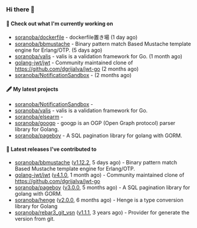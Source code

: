 ### Hi there 👋

#### 👷  Check out what I'm currently working on

- [soranoba/dockerfile](https://github.com/soranoba/dockerfile) - dockerfile置き場 (1 day ago)
- [soranoba/bbmustache](https://github.com/soranoba/bbmustache) - Binary pattern match Based Mustache template engine for Erlang/OTP. (5 days ago)
- [soranoba/valis](https://github.com/soranoba/valis) - valis is a validation framework for Go. (1 month ago)
- [golang-jwt/jwt](https://github.com/golang-jwt/jwt) - Community maintained clone of https://github.com/dgrijalva/jwt-go (2 months ago)
- [soranoba/NotificationSandbox](https://github.com/soranoba/NotificationSandbox) -  (2 months ago)

#### 🖋️  My latest projects

- [soranoba/NotificationSandbox](https://github.com/soranoba/NotificationSandbox) - 
- [soranoba/valis](https://github.com/soranoba/valis) - valis is a validation framework for Go.
- [soranoba/elsearm](https://github.com/soranoba/elsearm) - 
- [soranoba/googp](https://github.com/soranoba/googp) - googp is an OGP (Open Graph protocol) parser library for Golang.
- [soranoba/pageboy](https://github.com/soranoba/pageboy) - A SQL pagination library for golang with GORM.

#### 🚀  Latest releases I've contributed to

- [soranoba/bbmustache](https://github.com/soranoba/bbmustache) ([v1.12.2](https://github.com/soranoba/bbmustache/releases/tag/v1.12.2), 5 days ago) - Binary pattern match Based Mustache template engine for Erlang/OTP.
- [golang-jwt/jwt](https://github.com/golang-jwt/jwt) ([v4.1.0](https://github.com/golang-jwt/jwt/releases/tag/v4.1.0), 1 month ago) - Community maintained clone of https://github.com/dgrijalva/jwt-go
- [soranoba/pageboy](https://github.com/soranoba/pageboy) ([v3.0.0](https://github.com/soranoba/pageboy/releases/tag/v3.0.0), 5 months ago) - A SQL pagination library for golang with GORM.
- [soranoba/henge](https://github.com/soranoba/henge) ([v2.0.0](https://github.com/soranoba/henge/releases/tag/v2.0.0), 6 months ago) - Henge is a type conversion library for Golang
- [soranoba/rebar3_git_vsn](https://github.com/soranoba/rebar3_git_vsn) ([v1.1.1](https://github.com/soranoba/rebar3_git_vsn/releases/tag/v1.1.1), 3 years ago) - Provider for generate the version from git.
